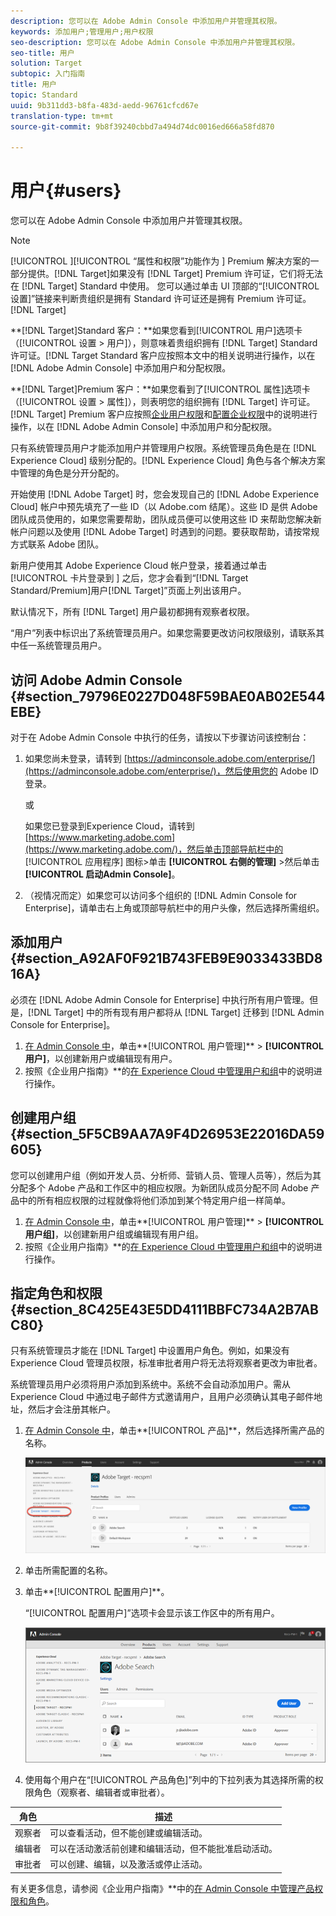```yaml
---
description: 您可以在 Adobe Admin Console 中添加用户并管理其权限。
keywords: 添加用户;管理用户;用户权限
seo-description: 您可以在 Adobe Admin Console 中添加用户并管理其权限。
seo-title: 用户
solution: Target
subtopic: 入门指南
title: 用户
topic: Standard
uuid: 9b311dd3-b8fa-483d-aedd-96761cfcd67e
translation-type: tm+mt
source-git-commit: 9b8f39240cbbd7a494d74dc0016ed666a58fd870

---
```



# 用户{#users}

您可以在 Adobe Admin Console 中添加用户并管理其权限。

>[!NOTE]
>
>[!UICONTROL ][!UICONTROL “属性和权限”功能作为 ] Premium 解决方案的一部分提供。[!DNL Target]如果没有 [!DNL Target] Premium 许可证，它们将无法在 [!DNL Target] Standard 中使用。
>您可以通过单击 UI 顶部的“[!UICONTROL 设置]”链接来判断贵组织是拥有 Standard 许可证还是拥有 Premium 许可证。[!DNL Target]
>
>**[!DNL Target]Standard 客户：**如果您看到[!UICONTROL 用户]选项卡（[!UICONTROL 设置 &gt; 用户]），则意味着贵组织拥有 [!DNL Target] Standard 许可证。[!DNL Target Standard 客户应按照本文中的相关说明进行操作，以在 [!DNL Adobe Admin Console] 中添加用户和分配权限。
>
>**[!DNL Target]Premium 客户：**如果您看到了[!UICONTROL 属性]选项卡（[!UICONTROL 设置 &gt; 属性]），则表明您的组织拥有 [!DNL Target] 许可证。[!DNL Target] Premium 客户应按照[企业用户权限](/help/administrating-target/c-user-management/property-channel/property-channel.md)和[配置企业权限](/help/administrating-target/c-user-management/property-channel/properties-overview.md)中的说明进行操作，以在 [!DNL Adobe Admin Console] 中添加用户和分配权限。

只有系统管理员用户才能添加用户并管理用户权限。系统管理员角色是在 [!DNL Experience Cloud] 级别分配的。[!DNL Experience Cloud] 角色与各个解决方案中管理的角色是分开分配的。

开始使用 [!DNL Adobe Target] 时，您会发现自己的 [!DNL Adobe Experience Cloud] 帐户中预先填充了一些 ID（以 Adobe.com 结尾）。这些 ID 是供 Adobe 团队成员使用的，如果您需要帮助，团队成员便可以使用这些 ID 来帮助您解决新帐户问题以及使用 [!DNL Adobe Target] 时遇到的问题。要获取帮助，请按常规方式联系 Adobe 团队。

新用户使用其 Adobe Experience Cloud 帐户登录，接着通过单击 [!UICONTROL  卡片登录到 ] 之后，您才会看到“[!DNL Target Standard/Premium]用户[!DNL Target]”页面上列出该用户。

默认情况下，所有 [!DNL Target] 用户最初都拥有观察者权限。

“用户”列表中标识出了系统管理员用户。如果您需要更改访问权限级别，请联系其中任一系统管理员用户。

## 访问 Adobe Admin Console {#section_79796E0227D048F59BAE0AB02E544EBE}

对于在 Adobe Admin Console 中执行的任务，请按以下步骤访问该控制台：

1. 如果您尚未登录，请转到 [https://adminconsole.adobe.com/enterprise/](https://adminconsole.adobe.com/enterprise/)，然后使用您的 Adobe ID 登录。

   或

   如果您已登录到Experience Cloud，请转到 [https://www.marketing.adobe.com](https://www.marketing.adobe.com/)，然后单击顶部导航栏中的 [!UICONTROL 应用程序] 图标&gt;单击 **[!UICONTROL 右侧的管理]** &gt;然后单击 **[!UICONTROL 启动Admin Console]**。

1. （视情况而定）如果您可以访问多个组织的 [!DNL Admin Console for Enterprise]，请单击右上角或顶部导航栏中的用户头像，然后选择所需组织。

## 添加用户 {#section_A92AF0F921B743FEB9E9033433BD816A}

必须在 [!DNL Adobe Admin Console for Enterprise] 中执行所有用户管理。但是，[!DNL Target] 中的所有现有用户都将从 [!DNL Target] 迁移到 [!DNL Admin Console for Enterprise]。

1. [在 Admin Console 中](../../../administrating-target/c-user-management/c-user-management/user-management.md#section_79796E0227D048F59BAE0AB02E544EBE)，单击**[!UICONTROL 用户管理]** &gt; **[!UICONTROL 用户]**，以创建新用户或编辑现有用户。
1. 按照《企业用户指南》**的[在 Experience Cloud 中管理用户和组](https://helpx.adobe.com/enterprise/help/users.html)中的说明进行操作。

## 创建用户组 {#section_5F5CB9AA7A9F4D26953E22016DA59605}

您可以创建用户组（例如开发人员、分析师、营销人员、管理人员等），然后为其分配多个 Adobe 产品和工作区中的相应权限。为新团队成员分配不同 Adobe 产品中的所有相应权限的过程就像将他们添加到某个特定用户组一样简单。

1. [在 Admin Console 中](../../../administrating-target/c-user-management/c-user-management/user-management.md#section_79796E0227D048F59BAE0AB02E544EBE)，单击**[!UICONTROL 用户管理]** &gt; **[!UICONTROL 用户组]**，以创建新用户组或编辑现有用户组。
1. 按照《企业用户指南》**的[在 Experience Cloud 中管理用户和组](https://helpx.adobe.com/enterprise/help/users.html)中的说明进行操作。

## 指定角色和权限 {#section_8C425E43E5DD4111BBFC734A2B7ABC80}

只有系统管理员才能在 [!DNL Target] 中设置用户角色。例如，如果没有 Experience Cloud 管理员权限，标准审批者用户将无法将观察者更改为审批者。

系统管理员用户必须将用户添加到系统中。系统不会自动添加用户。需从 Experience Cloud 中通过电子邮件方式邀请用户，且用户必须确认其电子邮件地址，然后才会注册其帐户。

1. [在 Admin Console 中](../../../administrating-target/c-user-management/c-user-management/user-management.md#section_79796E0227D048F59BAE0AB02E544EBE)，单击**[!UICONTROL 产品]**，然后选择所需产品的名称。

   ![](assets/workspace.png)

1. 单击所需配置的名称。
1. 单击**[!UICONTROL 配置用户]**。

   “[!UICONTROL 配置用户]”选项卡会显示该工作区中的所有用户。

   ![](assets/configuration_users.png)

1. 使用每个用户在“[!UICONTROL 产品角色]”列中的下拉列表为其选择所需的权限角色（观察者、编辑者或审批者）。

| 角色 | 描述 |
|--- |--- |
| 观察者 | 可以查看活动，但不能创建或编辑活动。 |
| 编辑者 | 可以在活动激活前创建和编辑活动，但不能批准启动活动。 |
| 审批者 | 可以创建、编辑，以及激活或停止活动。 |

有关更多信息，请参阅《企业用户指南》**中的[在 Admin Console 中管理产品权限和角色](https://helpx.adobe.com/enterprise/help/manage-permissions-and-roles.html)。

